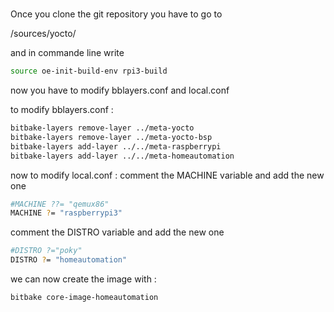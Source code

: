 # 
Once you clone the git repository you have to go to

/sources/yocto/

and in commande line write
```bash
source oe-init-build-env rpi3-build
```

now you have to modify bblayers.conf and local.conf

to modify bblayers.conf :
```bash
bitbake-layers remove-layer ../meta-yocto
bitbake-layers remove-layer ../meta-yocto-bsp
bitbake-layers add-layer ../../meta-raspberrypi
bitbake-layers add-layer ../../meta-homeautomation
```

now to modify local.conf :
comment the MACHINE variable and add the new one 
```bash
#MACHINE ??= "qemux86"
MACHINE ?= "raspberrypi3"
```
comment the DISTRO variable and add the new one
```bash
#DISTRO ?="poky"
DISTRO ?= "homeautomation"
```
we can now create the image with :
```bash
bitbake core-image-homeautomation
```

